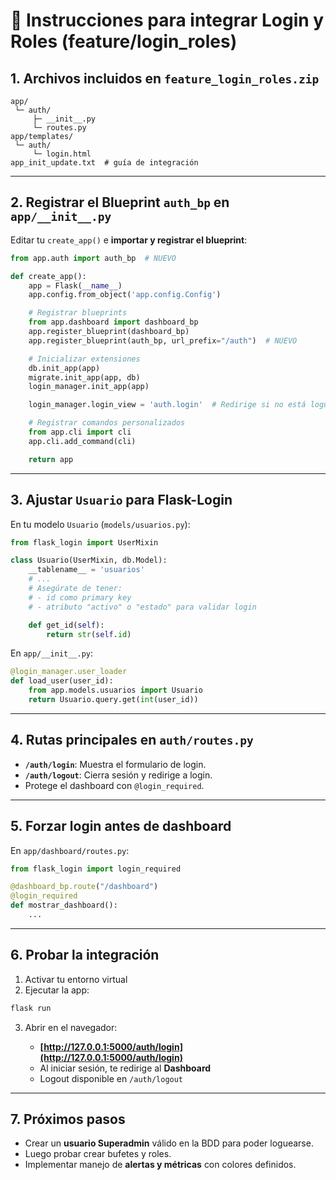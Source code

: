 # 📝 Instrucciones para integrar Login y Roles (feature/login\_roles)

## 1. Archivos incluidos en `feature_login_roles.zip`

```
app/
 └─ auth/
     ├─ __init__.py
     └─ routes.py
app/templates/
 └─ auth/
     └─ login.html
app_init_update.txt  # guía de integración
```

---

## 2. Registrar el Blueprint `auth_bp` en `app/__init__.py`

Editar tu `create_app()` e **importar y registrar el blueprint**:

```python
from app.auth import auth_bp  # NUEVO

def create_app():
    app = Flask(__name__)
    app.config.from_object('app.config.Config')

    # Registrar blueprints
    from app.dashboard import dashboard_bp
    app.register_blueprint(dashboard_bp)
    app.register_blueprint(auth_bp, url_prefix="/auth")  # NUEVO

    # Inicializar extensiones
    db.init_app(app)
    migrate.init_app(app, db)
    login_manager.init_app(app)

    login_manager.login_view = 'auth.login'  # Redirige si no está logueado

    # Registrar comandos personalizados
    from app.cli import cli
    app.cli.add_command(cli)

    return app
```

---

## 3. Ajustar `Usuario` para Flask-Login

En tu modelo `Usuario` (`models/usuarios.py`):

```python
from flask_login import UserMixin

class Usuario(UserMixin, db.Model):
    __tablename__ = 'usuarios'
    # ...
    # Asegúrate de tener:
    # - id como primary key
    # - atributo "activo" o "estado" para validar login

    def get_id(self):
        return str(self.id)
```

En `app/__init__.py`:

```python
@login_manager.user_loader
def load_user(user_id):
    from app.models.usuarios import Usuario
    return Usuario.query.get(int(user_id))
```

---

## 4. Rutas principales en `auth/routes.py`

* **`/auth/login`**: Muestra el formulario de login.
* **`/auth/logout`**: Cierra sesión y redirige a login.
* Protege el dashboard con `@login_required`.

---

## 5. Forzar login antes de dashboard

En `app/dashboard/routes.py`:

```python
from flask_login import login_required

@dashboard_bp.route("/dashboard")
@login_required
def mostrar_dashboard():
    ...
```

---

## 6. Probar la integración

1. Activar tu entorno virtual
2. Ejecutar la app:

```bash
flask run
```

3. Abrir en el navegador:

   * **[http://127.0.0.1:5000/auth/login](http://127.0.0.1:5000/auth/login)**
   * Al iniciar sesión, te redirige al **Dashboard**
   * Logout disponible en `/auth/logout`

---

## 7. Próximos pasos

* Crear un **usuario Superadmin** válido en la BDD para poder loguearse.
* Luego probar crear bufetes y roles.
* Implementar manejo de **alertas y métricas** con colores definidos.

